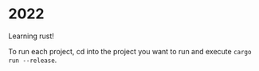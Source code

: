 # 2022

Learning rust!

To run each project, cd into the project you want to run and execute `cargo run --release`.

